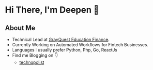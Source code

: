 # Hi There, I'm Deepen :wave:

##  About Me

 - Technical Lead at <a href="https://grayquest.com/">GrayQuest Education Finance</a>.
 - Currently Working on Automated Workflows for Fintech Businesses.
 - Languages i usually prefer Python, Php, Go, ReactJs
 - Find me Blogging on :point_down:
	 - <medium-logo><a href="https://medium.com/@technopolist">technopolist</a>
